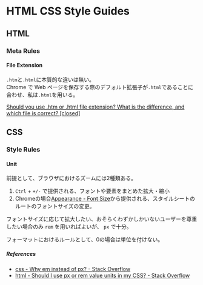 # HTML CSS Style Guides

## HTML

### Meta Rules

#### File Extension

`.htm`と`.html`に本質的な違いは無い。  
Chrome で Web ページを保存する際のデフォルト拡張子が`.html`であることに合わせ、私は`.html`を用いる。

[Should you use .htm or .html file extension? What is the difference, and which file is correct? [closed]](https://stackoverflow.com/questions/1163738/should-you-use-htm-or-html-file-extension-what-is-the-difference-and-which-f)

## CSS

### Style Rules

#### Unit

前提として、ブラウザにおけるズームには2種類ある。

1. `Ctrl` + `+/-` で提供される、フォントや要素をまとめた拡大・縮小
2. Chromeの場合[Appearance - Font Size](chrome://settings/appearance)から提供される、スタイルシートのルートのフォントサイズの変更。

フォントサイズに応じて拡大したい、おそらくわずかしかいないユーザーを尊重したい場合のみ `rem` を用いればよいが、 `px` で十分。

フォーマットにおけるルールとして、0の場合は単位を付けない。

##### References

- [css \- Why em instead of px? \- Stack Overflow](https://stackoverflow.com/questions/609517/why-em-instead-of-px)
- [html \- Should I use px or rem value units in my CSS? \- Stack Overflow](https://stackoverflow.com/questions/11799236/should-i-use-px-or-rem-value-units-in-my-css)
